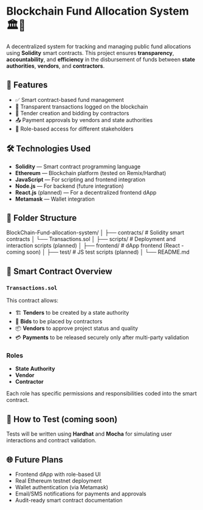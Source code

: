 # Blockchain Fund Allocation System 🏛️💸

A decentralized system for tracking and managing public fund allocations using **Solidity** smart contracts. This project ensures **transparency**, **accountability**, and **efficiency** in the disbursement of funds between **state authorities**, **vendors**, and **contractors**.

## 🚀 Features

- ✅ Smart contract-based fund management
- 🔐 Transparent transactions logged on the blockchain
- 🧾 Tender creation and bidding by contractors
- 📤 Payment approvals by vendors and state authorities
- 🧠 Role-based access for different stakeholders

## 🛠️ Technologies Used

- **Solidity** — Smart contract programming language
- **Ethereum** — Blockchain platform (tested on Remix/Hardhat)
- **JavaScript** — For scripting and frontend integration
- **Node.js** — For backend (future integration)
- **React.js** (planned) — For a decentralized frontend dApp
- **Metamask** — Wallet integration

## 📂 Folder Structure

BlockChain-Fund-allocation-system/ │ ├── contracts/ # Solidity smart contracts │ └── Transactions.sol │ ├── scripts/ # Deployment and interaction scripts (planned) │ ├── frontend/ # dApp frontend (React - coming soon) │ ├── test/ # JS test scripts (planned) │ └── README.md


## 🔐 Smart Contract Overview

### `Transactions.sol`

This contract allows:

- 🏗️ **Tenders** to be created by a state authority
- 🤝 **Bids** to be placed by contractors
- 📦 **Vendors** to approve project status and quality
- 💳 **Payments** to be released securely only after multi-party validation

### Roles

- **State Authority**
- **Vendor**
- **Contractor**

Each role has specific permissions and responsibilities coded into the smart contract.

## 🧪 How to Test (coming soon)

Tests will be written using **Hardhat** and **Mocha** for simulating user interactions and contract validation.

## 🌐 Future Plans

- Frontend dApp with role-based UI
- Real Ethereum testnet deployment
- Wallet authentication (via Metamask)
- Email/SMS notifications for payments and approvals
- Audit-ready smart contract documentation
